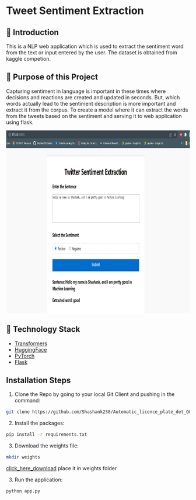 # Tweet Sentiment Extraction

## 📌 Introduction
This is a NLP web application which is used to extract the sentiment word from the text or input entered by the user. 
The dataset is obtained from kaggle competion.

## 🎯 Purpose of this Project
Capturing sentiment in language is important in these times where
decisions and reactions are created and updated in seconds. But, which words actually lead to the sentiment description is more important and extract it from the corpus.
To create a model where it can extract the words from the tweets based on the sentiment and serving it to web application using flask.

<p align="center">
  <img width="900" height="500" src="images/demo.png">
</p>

## 🏁 Technology Stack

* [Transformers](https://arxiv.org/abs/1706.03762)
* [HuggingFace](https://huggingface.co/)
* [PyTorch](https://pytorch.org/)
* [Flask](https://github.com/pallets/flask)

## Installation Steps
1. Clone the Repo by going to your local Git Client and pushing in the command:
```sh
git clone https://github.com/Shashank238/Automatic_licence_plate_det_OCR
```
2. Install the packages:
```sh
pip install -r requirements.txt
```
3. Download the weights file:
```sh
mkdir weights
```
[click_here_download](https://drive.google.com/drive/folders/1hUGaT6uG8qVvdqaMIcl0TV3lbZzFd_n2)
place it in weights folder

3. Run the application:
```sh
python app.py
```
